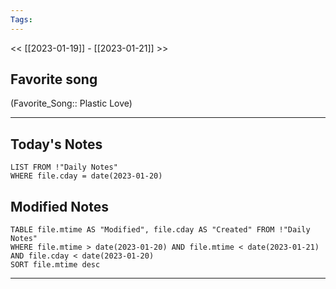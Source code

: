 ```yaml
---
Tags:
---
```

<< [[2023-01-19]] - [[2023-01-21]] >>
## Favorite song
(Favorite_Song:: Plastic Love)
___
## Today's Notes
```dataview
LIST FROM !"Daily Notes"
WHERE file.cday = date(2023-01-20)
```
## Modified Notes
```dataview
TABLE file.mtime AS "Modified", file.cday AS "Created" FROM !"Daily Notes" 
WHERE file.mtime > date(2023-01-20) AND file.mtime < date(2023-01-21) AND file.cday < date(2023-01-20)
SORT file.mtime desc
```
___
